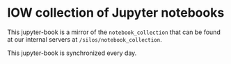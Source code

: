 # IOW collection of Jupyter notebooks

This jupyter-book is a mirror of the `notebook_collection` that can be found at our internal servers at `/silos/notebook_collection`.

This jupyter-book is synchronized every day.